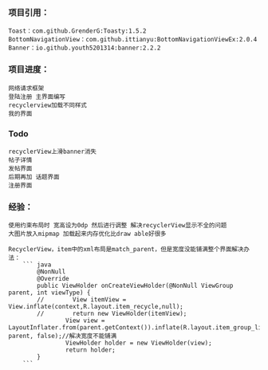 ### 项目引用：
    Toast：com.github.GrenderG:Toasty:1.5.2
    BottomNavigationView：com.github.ittianyu:BottomNavigationViewEx:2.0.4
    Banner：io.github.youth5201314:banner:2.2.2



### 项目进度：
    网络请求框架
    登陆注册 主界面编写
    recyclerview加载不同样式
    我的界面
### Todo
    recyclerView上滑banner消失
    帖子详情
    发帖界面
    后期再加 话题界面
    注册界面


### 经验：
    使用约束布局时 宽高设为0dp 然后进行调整 解决recyclerView显示不全的问题
    大图片放入mipmap 加载起来内存优化比draw able好很多

    RecyclerView，item中的xml布局是match_parent，但是宽度没能铺满整个界面解决办法：
        ``` java
            @NonNull
            @Override
            public ViewHolder onCreateViewHolder(@NonNull ViewGroup parent, int viewType) {
            //        View itemView = View.inflate(context,R.layout.item_recycle,null);
            //        return new ViewHolder(itemView);
                    View view = LayoutInflater.from(parent.getContext()).inflate(R.layout.item_group_list, parent, false);//解决宽度不能铺满
                    ViewHolder holder = new ViewHolder(view);
                    return holder;
            }
        ```

